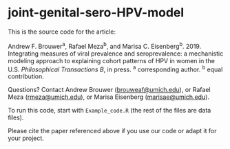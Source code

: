 # joint-genital-sero-HPV-model

This is the source code for the article:

Andrew F. Brouwer<sup>a</sup>, Rafael Meza<sup>b</sup>, and Marisa C. Eisenberg<sup>b</sup>. 2019. Integrating measures of viral prevalence and seroprevalence: a mechanistic modeling approach to explaining cohort patterns of HPV in women in the U.S. *Philosophical Transactions B*, in press. <sup>a</sup> corresponding author. <sup>b</sup> equal contribution.

Questions? Contact Andrew Brouwer (brouweaf@umich.edu), or Rafael Meza (rmeza@umich.edu), or Marisa Eisenberg (marisae@umich.edu).

To run this code, start with `Example_code.R` (the rest of the files are data files).

Please cite the paper referenced above if you use our code or adapt it for your project.


